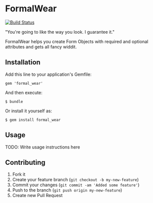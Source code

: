 # FormalWear

[![Build Status](https://travis-ci.org/wideopenspaces/formal_wear.png)](https://travis-ci.org/wideopenspaces/formal_wear.png)

"You're going to like the way you look. I guarantee it."

FormalWear helps you create Form Objects with required and optional attributes and gets all fancy widdit.

## Installation

Add this line to your application's Gemfile:

    gem 'formal_wear'

And then execute:

    $ bundle

Or install it yourself as:

    $ gem install formal_wear

## Usage

TODO: Write usage instructions here

## Contributing

1. Fork it
2. Create your feature branch (`git checkout -b my-new-feature`)
3. Commit your changes (`git commit -am 'Added some feature'`)
4. Push to the branch (`git push origin my-new-feature`)
5. Create new Pull Request
